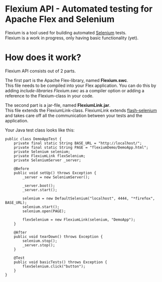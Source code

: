 Flexium API - Automated testing for Apache Flex and Selenium
=======

Flexium is a tool used for building automated [Selenium](http://seleniumhq.org/) tests.<br/>
Flexium is a work in progress, only having basic functionality (yet).

How does it work?
=======

Flexium API consists out of 2 parts.<br/>

The first part is the Apache Flex-library, named <b>Flexium.swc</b>.<br/>
This file needs to be compiled into your Flex application. You can do this by adding <i>include-libraries Flexium.swc</i>
as a compiler option or adding a reference to the Flexium-class in your code.<br/>

The second part is a jar-file, named <b>FlexiumLink.jar</b>.<br/>
This file extends the FlexiumLink-class. FlexiumLink extends [flash-selenium](http://code.google.com/p/flash-selenium/) and
takes care off all the communication between your tests and the application.<br/>

Your Java test class looks like this:

    public class DemoAppTest {
        private final static String BASE_URL = "http://localhost/";
        private final static String PAGE = "flexiumDemo/DemoApp.html";
        private Selenium selenium;
        private FlexiumLink flexSelenium;
        private SeleniumServer _server;

        @Before
        public void setUp() throws Exception {
            _server = new SeleniumServer();

            _server.boot();
            _server.start();

            selenium = new DefaultSelenium("localhost", 4444, "*firefox", BASE_URL);
            selenium.start();
            selenium.open(PAGE);

            flexSelenium = new FlexiumLink(selenium, "DemoApp");
        }

        @After
        public void tearDown() throws Exception {
            selenium.stop();
            _server.stop();
        }

        @Test
        public void basicTests() throws Exception {
            flexSelenium.click("button");
        }
    }







